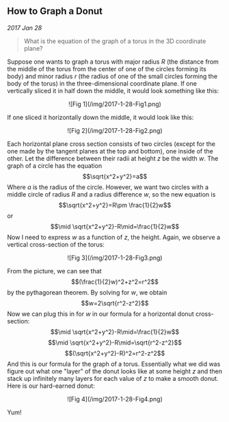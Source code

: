 
## How to Graph a Donut

*2017 Jan 28*

> What is the equation of the graph of a torus in the 3D coordinate plane?

Suppose one wants to graph a torus with major radius $R$ (the distance from the middle of the torus from the center of one of the circles forming its body) and minor radius $r$ (the radius of one of the small circles forming the body of the torus) in the three-dimensional coordinate plane. If one vertically sliced it in half down the middle, it would look something like this:

<center>![Fig 1](/img/2017-1-28-Fig1.png)</center>

If one sliced it horizontally down the middle, it would look like this:

<center>![Fig 2](/img/2017-1-28-Fig2.png)</center>

Each horizontal plane cross section consists of two circles (except for the one made by the tangent planes at the top and bottom), one inside of the other. Let the difference between their radii at height $z$ be the width $w$. The graph of a circle has the equation
$$\sqrt{x^2+y^2}=a$$
Where $a$ is the radius of the circle. However, we want two circles with a middle circle of radius $R$ and a radius difference $w$, so the new equation is 
$$\sqrt{x^2+y^2}=R\pm \frac{1}{2}w$$
or
$$\mid \sqrt{x^2+y^2}-R\mid=\frac{1}{2}w$$
Now I need to express $w$ as a function of $z$, the height. Again, we observe a vertical cross-section of the torus:

<center>![Fig 3](/img/2017-1-28-Fig3.png)</center>

From the picture, we can see that 
$$(\frac{1}{2}w)^2+z^2=r^2$$
by the pythagorean theorem. By solving for $w$, we obtain
$$w=2\sqrt{r^2-z^2}$$
Now we can plug this in for $w$ in our formula for a horizontal donut cross-section:
$$\mid \sqrt{x^2+y^2}-R\mid=\frac{1}{2}w$$
$$\mid \sqrt{x^2+y^2}-R\mid=\sqrt{r^2-z^2}$$
$$(\sqrt{x^2+y^2}-R)^2=r^2-z^2$$
And this is our formula for the graph of a torus. Essentially what we did was figure out what one "layer" of the donut looks like at some height $z$ and then stack up infinitely many layers for each value of $z$ to make a smooth donut. Here is our hard-earned donut:

<center>![Fig 4](/img/2017-1-28-Fig4.png)</center>

Yum!


